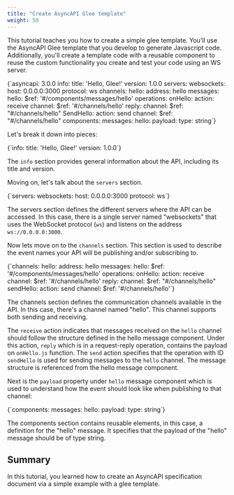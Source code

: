 ```yaml
---
title: "Create AsyncAPI Glee template"
weight: 50
---
```

This tutorial teaches you how to create a simple glee template. You'll use the AsyncAPI Glee template that you develop to generate Javascript code. Additionally, you'll create a template code with a reusable component to reuse the custom functionality you create and test your code using an WS server.

<CodeBlock>
{`asyncapi: 3.0.0
info:
  title: 'Hello, Glee!'
  version: 1.0.0
servers:
  websockets:
    host: 0.0.0.0:3000
    protocol: ws
channels:
  hello:
    address: hello
    messages:
      hello:
        $ref: '#/components/messages/hello'
operations:
  onHello:
    action: receive
    channel:
      $ref: '#/channels/hello'
    reply:
      channel:
        $ref: "#/channels/hello"
  SendHello:
    action: send
    channel: 
      $ref: "#/channels/hello"
components:
  messages:
    hello:
      payload:
        type: string`}
</CodeBlock>

Let's break it down into pieces:

<CodeBlock>
{`info:
  title: 'Hello, Glee!'
  version: 1.0.0`}
</CodeBlock>

The `info` section provides general information about the API, including its title and version.

Moving on, let's talk about the `servers` section.

<CodeBlock>
{`servers:
  websockets:
    host: 0.0.0.0:3000
    protocol: ws`}
</CodeBlock> 

The servers section defines the different servers where the API can be accessed. In this case, there is a single server named "websockets" that uses the WebSocket protocol (`ws`) and listens on the address `ws://0.0.0.0:3000`.

Now lets move on to the `channels` section. This section is used to describe the event names your API will be publishing and/or subscribing to.

<CodeBlock>
{`channels:
  hello:
    address: hello
    messages:
      hello:
        $ref: '#/components/messages/hello'
operations:
  onHello:
    action: receive
    channel:
      $ref: '#/channels/hello'
    reply:
      channel:
        $ref: "#/channels/hello"
  sendHello:
    action: send
    channel:
      $ref: '#/channels/hello'`}
</CodeBlock>

The channels section defines the communication channels available in the API. In this case, there's a channel named "hello". This channel supports both sending and receiving.

The `receive` action indicates that messages received on the `hello` channel should follow the structure defined in the hello message component. Under this action, `reply` which is in a request-reply operation, contains the payload on `onHello.js` function.
The `send` action specifies that the operation with ID `sendHello` is used for sending messages to the `hello` channel. The message structure is referenced from the hello message component.

Next is the `payload` property under `hello` message component which is used to understand how the event should look like when publishing to that channel:

<CodeBlock>
{`components:
  messages:
    hello:
      payload:
        type: string`}
</CodeBlock>

The components section contains reusable elements, in this case, a definition for the "hello" message. It specifies that the payload of the "hello" message should be of type string.

## Summary

In this tutorial, you learned how to create an AsyncAPI specification document via a simple example with a glee template.
